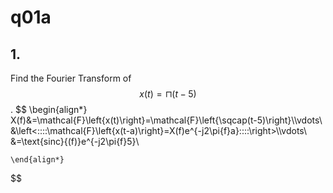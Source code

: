 # q01a

## 1.
Find the Fourier Transform of $$x(t)=\sqcap(t-5)$$. 
$$
    \begin{align*}
    X(f)&=\mathcal{F}\left\{x(t)\right\}=\mathcal{F}\left\{\sqcap(t-5)\right\}\\\vdots\\
    &\left<\:\:\:\:\mathcal{F}\left\{x(t-a)\right\}=X(f)e^{-j2\pi{f}a}\:\:\:\:\right>\\\vdots\\
    &=\text{sinc}{(f)}e^{-j2\pi{f}5}\\
    
    \end{align*}
$$
